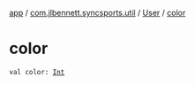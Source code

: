 [app](../../index.md) / [com.jlbennett.syncsports.util](../index.md) / [User](index.md) / [color](./color.md)

# color

`val color: `[`Int`](https://kotlinlang.org/api/latest/jvm/stdlib/kotlin/-int/index.html)